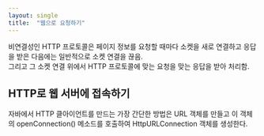 ```yaml
---
layout: single
title:  "웹으로 요청하기"
---
```


비연결성인 HTTP 프로토콜은 페이지 정보를 요청할 때마다 소켓을 새로 연결하고 응답을 받은 다음에는 일반적으로 소켓 연결을 끊음.   
그리고 그 소켓 연결 위에서 HTTP 프로토콜에 맞는 요청을 맞는 응답을 받아 처리함.  

## HTTP로 웹 서버에 접속하기

자바에서 HTTP 클아이언트를 만드는 가장 간단한 방법은 URL 객체를 만들고 이 객체의 openConnection() 메소드를 호출하여 HttpURLConnection 객체를 생성한다.  

